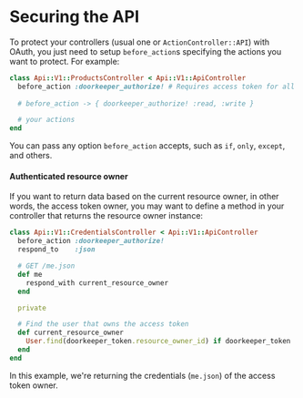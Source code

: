 # Securing the API

To protect your controllers \(usual one or `ActionController::API`\) with OAuth, you just need to setup `before_action`s specifying the actions you want to protect. For example:

```ruby
class Api::V1::ProductsController < Api::V1::ApiController
  before_action :doorkeeper_authorize! # Requires access token for all actions
  
  # before_action -> { doorkeeper_authorize! :read, :write }

  # your actions
end
```

You can pass any option `before_action` accepts, such as `if`, `only`, `except`, and others.

#### Authenticated resource owner

If you want to return data based on the current resource owner, in other words, the access token owner, you may want to define a method in your controller that returns the resource owner instance:

```ruby
class Api::V1::CredentialsController < Api::V1::ApiController
  before_action :doorkeeper_authorize!
  respond_to    :json

  # GET /me.json
  def me
    respond_with current_resource_owner
  end

  private

  # Find the user that owns the access token
  def current_resource_owner
    User.find(doorkeeper_token.resource_owner_id) if doorkeeper_token
  end
end
```

In this example, we're returning the credentials \(`me.json`\) of the access token owner.

